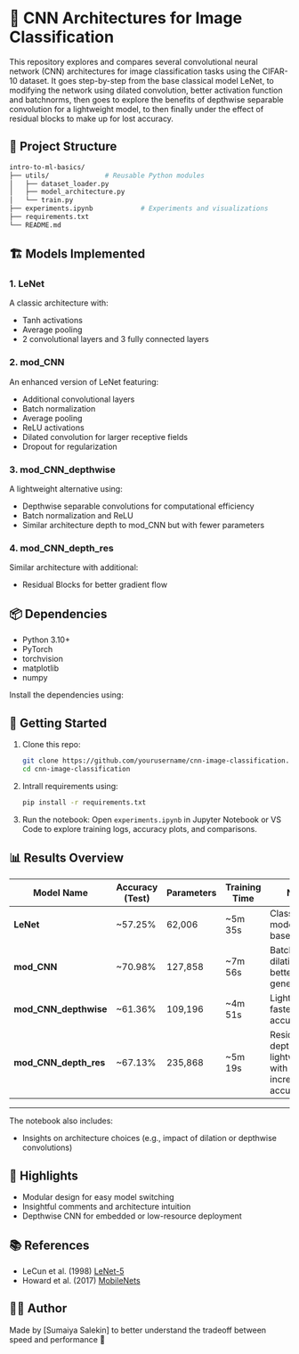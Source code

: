 # 🧠 CNN Architectures for Image Classification

This repository explores and compares several convolutional neural network (CNN) architectures for image classification tasks using the CIFAR-10 dataset. It goes step-by-step from the base classical model LeNet, to modifying the network using dilated convolution, better activation function and batchnorms, then goes to explore the benefits of depthwise separable convolution for a lightweight model, to then finally under the effect of residual blocks to make up for lost accuracy.

## 📁 Project Structure

```bash
intro-to-ml-basics/
├── utils/              # Reusable Python modules
│   ├── dataset_loader.py
│   ├── model_architecture.py
│   └── train.py
├── experiments.ipynb            # Experiments and visualizations
├── requirements.txt
└── README.md
```

## 🏗️ Models Implemented

### 1. **LeNet**

A classic architecture with:

* Tanh activations
* Average pooling
* 2 convolutional layers and 3 fully connected layers

### 2. **mod\_CNN**

An enhanced version of LeNet featuring:

* Additional convolutional layers
* Batch normalization
* Average pooling
* ReLU activations
* Dilated convolution for larger receptive fields
* Dropout for regularization

### 3. **mod\_CNN\_depthwise**

A lightweight alternative using:

* Depthwise separable convolutions for computational efficiency
* Batch normalization and ReLU
* Similar architecture depth to mod\_CNN but with fewer parameters

### 4. **mod\_CNN\_depth\_res**

Similar architecture with additional:

* Residual Blocks for better gradient flow

## 📦 Dependencies

* Python 3.10+
* PyTorch
* torchvision
* matplotlib
* numpy

Install the dependencies using:


## 🚀 Getting Started

1. Clone this repo:

   ```bash
   git clone https://github.com/yourusername/cnn-image-classification.git
   cd cnn-image-classification
   ```

2. Intrall requirements using:
    ```bash
    pip install -r requirements.txt
    ```
    
3. Run the notebook:
   Open `experiments.ipynb` in Jupyter Notebook or VS Code to explore training logs, accuracy plots, and comparisons.

## 📊 Results Overview

| Model Name               | Accuracy (Test) | Parameters | Training Time | Notes                                      |
| ------------------------ | --------------- | ---------- | ------------- | ------------------------------------------ |
| **LeNet**                | \~57.25%       | 62,006      | \~5m 35s      | Classical model, good baseline             |
| **mod\_CNN**             | \~70.98%        | 127,858    | \~7m 56s      | BatchNorm, dilation, better generalization |
| **mod\_CNN\_depthwise**  | \~61.36%        | 109,196      | \~4m 51s      | Lightweight, faster, lower accuracy          |
| **mod\_CNN\_depth\_res** | \~67.13%        | 235,868     | \~5m 19s      | Residual + depthwise, lightweight with increased accuracy       |

---

The notebook also includes:

* Insights on architecture choices (e.g., impact of dilation or depthwise convolutions)

## 📌 Highlights

* Modular design for easy model switching
* Insightful comments and architecture intuition
* Depthwise CNN for embedded or low-resource deployment

## 📚 References

* LeCun et al. (1998) [LeNet-5](http://yann.lecun.com/exdb/lenet/)
* Howard et al. (2017) [MobileNets](https://arxiv.org/abs/1704.04861)

## 🧑‍💻 Author

Made by \[Sumaiya Salekin]
to better understand the tradeoff between speed and performance 🌱
